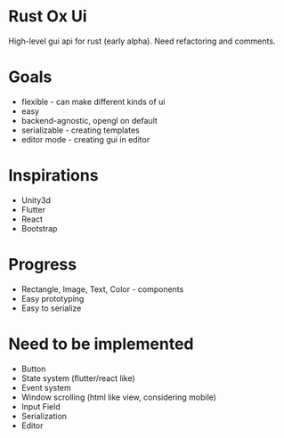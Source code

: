 # Rust Ox Ui
High-level gui api for rust (early alpha). Need refactoring and comments.

# Goals
- flexible - can make different kinds of ui
- easy
- backend-agnostic, opengl on default
- serializable - creating templates
- editor mode - creating gui in editor

# Inspirations
- Unity3d
- Flutter
- React
- Bootstrap

# Progress
- Rectangle, Image, Text, Color - components
- Easy prototyping
- Easy to serialize

# Need to be implemented
- Button
- State system (flutter/react like)
- Event system
- Window scrolling (html like view, considering mobile)
- Input Field
- Serialization
- Editor

